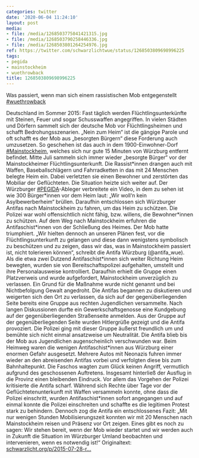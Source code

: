 ```yaml
---
categories: twitter
date: '2020-06-04 11:24:10'
layout: post
media:
- file: /media/1268503775041421315.jpg
- file: /media/1268503790258446336.jpg
- file: /media/1268503801264254976.jpg
ref: https://twitter.com/schwarzlichtwue/status/1268503809698996225
tags:
- pegida
- mainstockheim
- wuethrowback
title: 1268503809698996225
---
```

Was passiert, wenn man sich einem rassistischen Mob entgegenstellt [#wuethrowback](/t/wuethrowback)



Deutschland im Sommer 2015: Fast täglich werden Flüchtlingsunterkünfte mit Steinen, Feuer und sogar Schusswaffen angegriffen. 
In vielen Städten und Dörfern sammelt sich der deutsche Mob vor Flüchtlingsheimen und schafft Bedrohungsszenarien. „Nein zum Heim“ ist die gängige Parole und oft schafft es der Mob aus „besorgten Bürgern“ diese Forderung auch umzusetzen.
So geschehen ist das auch in dem 1900-Einwohner-Dorf [#Mainstockheim](/t/mainstockheim), welches sich nur gute 15 Minuten von Würzburg entfernt befindet.
Mitte Juli sammeln sich immer wieder „besorgte Bürger“ vor der Mainstockheimer Flüchtlingsunterkunft. Die Rassist\*innen drangen auch mit Waffen, Baseballschlägern und Fahrradketten in das mit 24 Menschen belegte Heim ein.
Dabei verletzten sie einen Bewohner und zerstörten das Mobiliar der Geflüchteten. Die Situation heizte sich weiter auf. Der Würzburger [#PEGIDA](/t/pegida)-Ableger verbreitete ein Video, in dem zu sehen ist wie 300 Bürger\*innen vor dem Heim laut: „Wir woll‘n kein Asylbewerberheim“ brüllen.
Daraufhin entschlossen sich Würzburger Antifas nach Mainstockheim zu fahren, um das Heim zu schützen. Die Polizei war wohl offensichtlich nicht fähig, bzw. willens, die Bewohner\*innen zu schützen.
Auf dem Weg nach Mainstockheim erfuhren die Antifaschist\*innen von der Schließung des Heimes. Der Mob hatte triumphiert.
„Wir hielten dennoch an unseren Plänen fest, vor die Flüchtlingsunterkunft zu gelangen und diese dann wenigstens symbolisch zu beschützen und zu zeigen, dass wir das, was in Mainstockheim passiert ist, nicht tolerieren können“, schreibt die Antifa Würzburg (@antifa_wue).
Als die etwa zwei Dutzend Antifaschist\*innen sich weiter Richtung Heim bewegten, wurden sie von Bereitschaftspolizei aufgehalten, umstellt und ihre Personalausweise kontrolliert.
Daraufhin erhielt die Gruppe einen Platzverweis und wurde aufgefordert, Mainstockheim unverzüglich zu verlassen. Ein Grund für die Maßnahme wurde nicht genannt und bei Nichtbefolgung Gewalt angedroht.
Die Antifas begannen zu diskutieren und weigerten sich den Ort zu verlassen, da sich auf der gegenüberliegenden Seite bereits eine Gruppe aus rechten Jugendlichen versammelte.
Nach langen Diskussionen durfte ein Gewerkschaftsgenosse eine Kundgebung auf der gegenüberliegenden Straßenseite anmelden. Aus der Gruppe auf der gegenüberliegenden Seite wurden Hitlergrüße gezeigt und die Antifa provoziert.
Die Polizei ging mit dieser Gruppe äußerst freundlich um und bemühte sich nicht einmal ansatzweise um Neutralität.
Die Antifa blieb bis der Mob aus Jugendlichen augenscheinlich verschwunden war. Beim Heimweg waren die wenigen Antifaschist\*innen aus Würzburg einer enormen Gefahr ausgesetzt.
Mehrere Autos mit Neonazis fuhren immer wieder an den abreisenden Antifas vorbei und verfolgten diese bis zum Bahnhaltepunkt. Die Faschos wagten zum Glück keinen Angriff, vermutlich aufgrund des geschossenen Auftretens.
Insgesamt hinterließ der Ausflug in die Provinz einen bleibenden Eindruck. Vor allem das Vorgehen der Polizei kritisierte die Antifa scharf.
Während sich Rechte über Tage vor der Geflüchtetenunterkunft mit Waffen versammeln konnte, ohne dass die Polizei einschritt, wurden Antifaschist\*innen sofort angegangen und auf einmal konnte die Polizei einschreiten und schaffte es die legitimen Protest stark zu behindern.
Dennoch zog die Antifa ein entschlossenes Fazit: „Mit nur wenigen Stunden Mobilisierungszeit konnten wir mit 20 Menschen nach Mainstockheim reisen und Präsenz vor Ort zeigen.
Eines gibt es noch zu sagen: Wir stehen bereit, wenn der Mob wieder startet und wir werden auch in Zukunft die Situation im Würzburger Umland beobachten und intervenieren, wenn es notwendig ist!“
Originaltext: [schwarzlicht.org/p/2015-07-28-r…](https://schwarzlicht.org/p/2015-07-28-rassistische-ausschreitungen-in-mainstockheim.html)
